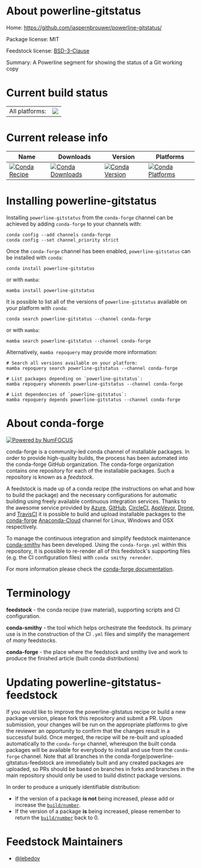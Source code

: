 About powerline-gitstatus
=========================

Home: https://github.com/jaspernbrouwer/powerline-gitstatus/

Package license: MIT

Feedstock license: [BSD-3-Clause](https://github.com/conda-forge/powerline-gitstatus-feedstock/blob/main/LICENSE.txt)

Summary: A Powerline segment for showing the status of a Git working copy

Current build status
====================


<table><tr><td>All platforms:</td>
    <td>
      <a href="https://dev.azure.com/conda-forge/feedstock-builds/_build/latest?definitionId=6841&branchName=main">
        <img src="https://dev.azure.com/conda-forge/feedstock-builds/_apis/build/status/powerline-gitstatus-feedstock?branchName=main">
      </a>
    </td>
  </tr>
</table>

Current release info
====================

| Name | Downloads | Version | Platforms |
| --- | --- | --- | --- |
| [![Conda Recipe](https://img.shields.io/badge/recipe-powerline--gitstatus-green.svg)](https://anaconda.org/conda-forge/powerline-gitstatus) | [![Conda Downloads](https://img.shields.io/conda/dn/conda-forge/powerline-gitstatus.svg)](https://anaconda.org/conda-forge/powerline-gitstatus) | [![Conda Version](https://img.shields.io/conda/vn/conda-forge/powerline-gitstatus.svg)](https://anaconda.org/conda-forge/powerline-gitstatus) | [![Conda Platforms](https://img.shields.io/conda/pn/conda-forge/powerline-gitstatus.svg)](https://anaconda.org/conda-forge/powerline-gitstatus) |

Installing powerline-gitstatus
==============================

Installing `powerline-gitstatus` from the `conda-forge` channel can be achieved by adding `conda-forge` to your channels with:

```
conda config --add channels conda-forge
conda config --set channel_priority strict
```

Once the `conda-forge` channel has been enabled, `powerline-gitstatus` can be installed with `conda`:

```
conda install powerline-gitstatus
```

or with `mamba`:

```
mamba install powerline-gitstatus
```

It is possible to list all of the versions of `powerline-gitstatus` available on your platform with `conda`:

```
conda search powerline-gitstatus --channel conda-forge
```

or with `mamba`:

```
mamba search powerline-gitstatus --channel conda-forge
```

Alternatively, `mamba repoquery` may provide more information:

```
# Search all versions available on your platform:
mamba repoquery search powerline-gitstatus --channel conda-forge

# List packages depending on `powerline-gitstatus`:
mamba repoquery whoneeds powerline-gitstatus --channel conda-forge

# List dependencies of `powerline-gitstatus`:
mamba repoquery depends powerline-gitstatus --channel conda-forge
```


About conda-forge
=================

[![Powered by
NumFOCUS](https://img.shields.io/badge/powered%20by-NumFOCUS-orange.svg?style=flat&colorA=E1523D&colorB=007D8A)](https://numfocus.org)

conda-forge is a community-led conda channel of installable packages.
In order to provide high-quality builds, the process has been automated into the
conda-forge GitHub organization. The conda-forge organization contains one repository
for each of the installable packages. Such a repository is known as a *feedstock*.

A feedstock is made up of a conda recipe (the instructions on what and how to build
the package) and the necessary configurations for automatic building using freely
available continuous integration services. Thanks to the awesome service provided by
[Azure](https://azure.microsoft.com/en-us/services/devops/), [GitHub](https://github.com/),
[CircleCI](https://circleci.com/), [AppVeyor](https://www.appveyor.com/),
[Drone](https://cloud.drone.io/welcome), and [TravisCI](https://travis-ci.com/)
it is possible to build and upload installable packages to the
[conda-forge](https://anaconda.org/conda-forge) [Anaconda-Cloud](https://anaconda.org/)
channel for Linux, Windows and OSX respectively.

To manage the continuous integration and simplify feedstock maintenance
[conda-smithy](https://github.com/conda-forge/conda-smithy) has been developed.
Using the ``conda-forge.yml`` within this repository, it is possible to re-render all of
this feedstock's supporting files (e.g. the CI configuration files) with ``conda smithy rerender``.

For more information please check the [conda-forge documentation](https://conda-forge.org/docs/).

Terminology
===========

**feedstock** - the conda recipe (raw material), supporting scripts and CI configuration.

**conda-smithy** - the tool which helps orchestrate the feedstock.
                   Its primary use is in the construction of the CI ``.yml`` files
                   and simplify the management of *many* feedstocks.

**conda-forge** - the place where the feedstock and smithy live and work to
                  produce the finished article (built conda distributions)


Updating powerline-gitstatus-feedstock
======================================

If you would like to improve the powerline-gitstatus recipe or build a new
package version, please fork this repository and submit a PR. Upon submission,
your changes will be run on the appropriate platforms to give the reviewer an
opportunity to confirm that the changes result in a successful build. Once
merged, the recipe will be re-built and uploaded automatically to the
`conda-forge` channel, whereupon the built conda packages will be available for
everybody to install and use from the `conda-forge` channel.
Note that all branches in the conda-forge/powerline-gitstatus-feedstock are
immediately built and any created packages are uploaded, so PRs should be based
on branches in forks and branches in the main repository should only be used to
build distinct package versions.

In order to produce a uniquely identifiable distribution:
 * If the version of a package **is not** being increased, please add or increase
   the [``build/number``](https://docs.conda.io/projects/conda-build/en/latest/resources/define-metadata.html#build-number-and-string).
 * If the version of a package **is** being increased, please remember to return
   the [``build/number``](https://docs.conda.io/projects/conda-build/en/latest/resources/define-metadata.html#build-number-and-string)
   back to 0.

Feedstock Maintainers
=====================

* [@lebedov](https://github.com/lebedov/)

